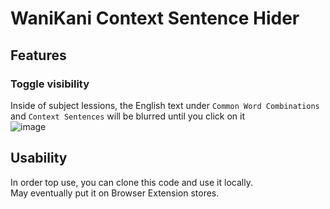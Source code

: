 # WaniKani Context Sentence Hider
## Features
### Toggle visibility
Inside of subject lessions, the English text under `Common Word Combinations` and `Context Sentences` will be blurred until you click on it  
![image](https://github.com/user-attachments/assets/ac1af9ab-22d3-47dc-b076-df01f20f76a0)
## Usability
In order top use, you can clone this code and use it locally.  
May eventually put it on Browser Extension stores.

